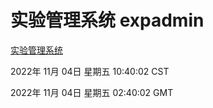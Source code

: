 # 实验管理系统 expadmin
[实验管理系统](http://59.174.11.182:56808/expadmin-782313d2-e1b1-4ea7-932e-3a55e6a1a4d0/)

2022年 11月 04日 星期五 10:40:02 CST

2022年 11月 04日 星期五 02:40:02 GMT
